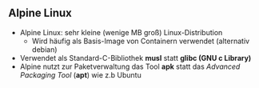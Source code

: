 ## Alpine Linux

* Alpine Linux: sehr kleine (wenige MB groß) Linux-Distribution
  * Wird häufig als Basis-Image von Containern verwendet
    (alternativ debian)
* Verwendet als Standard-C-Bibliothek **musl** statt **glibc (GNU c Library)**
* Alpine nutzt zur Paketverwaltung das Tool **apk** statt das *Advanced Packaging Tool*
  (**apt**) wie z.b Ubuntu